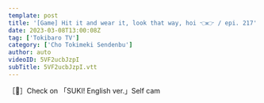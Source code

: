 ```yaml
---
template: post
title: '[Game] Hit it and wear it, look that way, hoi 👈👉 / epi. 217'
date: 2023-03-08T13:00:08Z
tag: ['Tokibaro TV']
category: ['Cho Tokimeki Sendenbu']
author: auto 
videoID: 5VF2ucbJzpI
subTitle: 5VF2ucbJzpI.vtt
---
```

［🎥］Check on 「SUKI! English ver.」Self cam